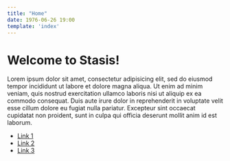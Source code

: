 ```yaml
---
title: "Home"
date: 1976-06-26 19:00
template: 'index'
---
```


# Welcome to Stasis!

Lorem ipsum dolor sit amet, consectetur adipisicing elit, sed do eiusmod tempor incididunt ut labore et dolore magna aliqua. Ut enim ad minim veniam, quis nostrud exercitation ullamco laboris nisi ut aliquip ex ea commodo consequat. Duis aute irure dolor in reprehenderit in voluptate velit esse cillum dolore eu fugiat nulla pariatur. Excepteur sint occaecat cupidatat non proident, sunt in culpa qui officia deserunt mollit anim id est laborum.

<ul class="button-group radius">
    <li><a href="#" class="button tiny secondary uppercase">Link 1</a></li>
    <li><a href="#" class="button tiny secondary uppercase">Link 2</a></li>
    <li><a href="#" class="button tiny secondary uppercase">Link 3</a></li>
</ul>